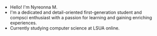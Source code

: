 - Hello! I'm Nyreonna M.
- I'm a dedicated and detail-oriented first-generation student and compsci enthusiast with a passion for learning and gaining enriching experiences. 
- Currently studying computer science at LSUA online.

<!---
nymyh/nymyh is a ✨ special ✨ repository because its `README.md` (this file) appears on your GitHub profile.
You can click the Preview link to take a look at your changes.
--->
